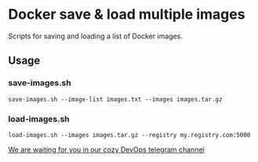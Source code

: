 # Docker save & load multiple images

Scripts for saving and loading a list of Docker images.

## Usage

### save-images.sh

`save-images.sh --image-list images.txt --images images.tar.gz`

### load-images.sh

`load-images.sh --images images.tar.gz --registry my.registry.com:5000`

[We are waiting for you in our cozy DevOps telegram channel](https://t.me/devops_spb_ru)